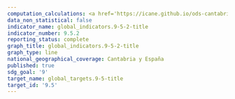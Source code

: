 ```yaml
---
computation_calculations: <a href='https://icane.github.io/ods-cantabria/assets/pdf/9.5.2.1.pdf' target='_blank'>Número de personas investigadoras (en equivalente a tiempo completo) por cada millón de habitantes</a>
data_non_statistical: false
indicator_name: global_indicators.9-5-2-title
indicator_number: 9.5.2
reporting_status: complete
graph_title: global_indicators.9-5-2-title
graph_type: line
national_geographical_coverage: Cantabria y España
published: true
sdg_goal: '9'
target_name: global_targets.9-5-title
target_id: '9.5'
---
```

